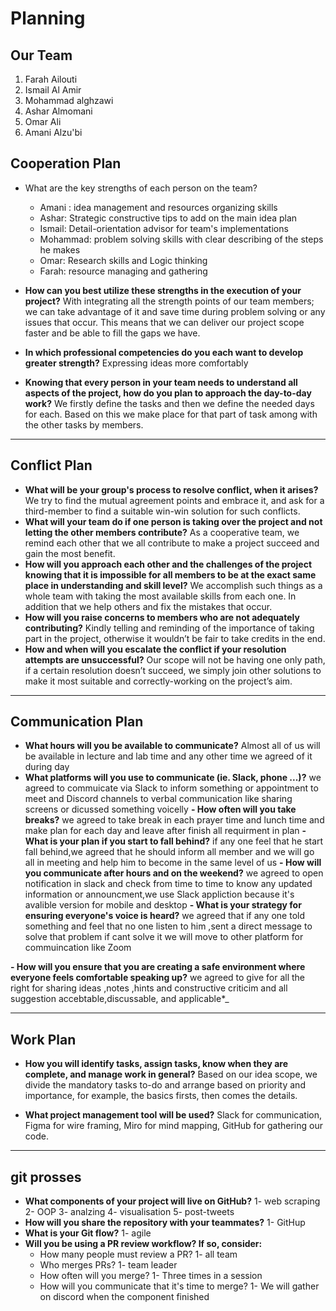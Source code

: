 # Planning
## Our Team
1. Farah Ailouti
2. Ismail Al Amir
3. Mohammad alghzawi
4. Ashar Almomani
5. Omar Ali
6. Amani Alzu'bi

## Cooperation Plan
- What are the key strengths of each person on the team?

    - Amani : idea management and resources organizing skills
    - Ashar: Strategic constructive tips to add on the main idea plan
    - Ismail: Detail-orientation advisor for team's implementations
    - Mohammad: problem solving skills with clear describing of the steps he makes
    - Omar: Research skills and Logic thinking
    - Farah: resource managing and gathering
- **How can you best utilize these strengths in the execution of your project?**
With integrating all the strength points of our team members; we can take advantage of it and save time during problem solving or any issues that occur. This means that we can deliver our project scope faster and be able to fill the gaps we have.
- **In which professional competencies do you each want to develop greater strength?**
Expressing ideas more comfortably 
- **Knowing that every person in your team needs to understand all aspects of the project, how do you plan to approach the day-to-day work?** 
We firstly define the tasks and then we define the needed days for each. Based on this we make place for that part of task among with the other tasks by members.
---
## Conflict Plan
- **What will be your group's process to resolve conflict, when it arises?** 
We try to find the mutual agreement points and embrace it, and ask for a third-member to find a suitable win-win solution for such conflicts.
- **What will your team do if one person is taking over the project and not letting the other members contribute?** 
As a cooperative team, we remind each other that we all contribute to make a project succeed and gain the most benefit. 
- **How will you approach each other and the challenges of the project knowing that it is impossible for all members to be at the exact same place in understanding and skill level?** 
We accomplish such things as a whole team with taking the most available skills from each one. In addition that we help others and fix the mistakes that occur.
- **How will you raise concerns to members who are not adequately contributing?** 
Kindly telling and reminding of the importance of taking part in the project, otherwise it wouldn’t be fair to take credits in the end.
- **How and when will you escalate the conflict if your resolution attempts are unsuccessful?** 
Our scope will not be having one only path, if a certain resolution doesn’t succeed, we simply join other solutions to make it most suitable and correctly-working on the project’s aim.
---
## Communication Plan

- **What hours will you be available to communicate?**
Almost all of us will be available in lecture and lab time and any other time we agreed of it during day
- **What platforms will you use to communicate (ie. Slack, phone ...)?**
we agreed to commuicate via Slack to inform something or appointment to meet and Discord channels to verbal communication like sharing screens or dicussed something voicelly
**- How often will you take breaks?**
we agreed to take break in each prayer time and lunch time and make plan for each day and leave after finish all requirment in plan
**- What is your plan if you start to fall behind?**
if any one feel that he start fall behind,we agreed that he should inform all member and we will go all in meeting and help him to become in the same level of us
**- How will you communicate after hours and on the weekend?**
we agreed to open notification in slack and check from time to time to know any updated information or announcment,we use Slack appliction because it's  avalible version for mobile and desktop
**- What is your strategy for ensuring everyone's voice is heard?**
we agreed that if any one told something and feel that no one listen to him ,sent a direct message to solve that problem if cant solve it we will move to other platform for commuincation like Zoom 

**- How will you ensure that you are creating a safe environment where everyone feels comfortable speaking up?**
we agreed to give for all the right for sharing ideas ,notes ,hints and constructive criticim and all suggestion accebtable,discussable, and applicable*_

---
## Work Plan

- **How you will identify tasks, assign tasks, know when they are complete, and manage work in general?** 
Based on our idea scope, we divide the mandatory tasks to-do and arrange based on priority and importance, for example, the basics firsts, then comes the details. 

- **What project management tool will be used?**
Slack for communication, Figma for wire framing, Miro for mind mapping, GitHub for gathering our code.
---
## git prosses
- **What components of your project will live on GitHub?**
    1- web scraping
    2- OOP
    3- analzing
    4- visualisation
    5- post-tweets
- **How will you share the repository with your teammates?**
    1-  GitHup
- **What is your Git flow?**
    1- agile
- **Will you be using a PR review workflow? If so, consider:**
  - How many people must review a PR?
      1-  all team
  - Who merges PRs?
      1- team leader 
  - How often will you merge?
      1- Three times in a session
   - How will you communicate that it's time to merge?
       1- We will gather on discord when the component finished
